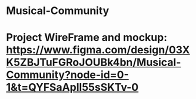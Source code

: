 # Musical-Community

# Project WireFrame and mockup: https://www.figma.com/design/03XK5ZBJTuFGRoJOUBk4bn/Musical-Community?node-id=0-1&t=QYFSaApll55sSKTv-0
